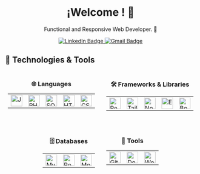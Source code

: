 <!-- Encabezado principal -->
<h1 align="center">¡Welcome ! 👋</h1>

<!-- Descripción breve -->
<p align="center">
 Functional and Responsive Web Developer. 🚀
</p>
<!-- Medios de Comunicación -->
<div align="center" id="badges">
  <a href="https://www.linkedin.com/in/facundo-aguilar-014265261/" target="_blank">
    <img src="https://img.shields.io/badge/LinkedIn-blue?style=for-the-badge&logo=linkedin&logoColor=white" alt="LinkedIn Badge"/>
  </a>
  <a href="mailto:facuam25@gmail.com">
    <img src="https://img.shields.io/badge/Gmail-D14836?style=for-the-badge&logo=gmail&logoColor=white" alt="Gmail Badge"/>
  </a>
</div>

## 🚀 Technologies & Tools

<div align="center" style="display: flex; justify-content: center; gap: 30px; flex-wrap: wrap;">

  <!-- Languages Section -->
  <div style="text-align: center;">
    <h3>🌐 Languages</h3>
    <table style="border-collapse: collapse;">
      <tr>
        <td><img src="https://img.shields.io/badge/JavaScript-F7DF1E?style=for-the-badge&logo=javascript&logoColor=black" alt="JavaScript Badge" style="height: 30px;"/></td>
        <td><img src="https://img.shields.io/badge/PHP-777BB4?style=for-the-badge&logo=php&logoColor=white" alt="PHP Badge" style="height: 30px;"/></td>
        <td><img src="https://img.shields.io/badge/SQL-003B57?style=for-the-badge&logo=sqlite&logoColor=white" alt="SQL Badge" style="height: 30px;"/></td>
        <td><img src="https://img.shields.io/badge/HTML-E34F26?style=for-the-badge&logo=html5&logoColor=white" alt="HTML Badge" style="height: 30px;"/></td>
        <td><img src="https://img.shields.io/badge/CSS-1572B6?style=for-the-badge&logo=css3&logoColor=white" alt="CSS Badge" style="height: 30px;"/></td>
      </tr>
    </table>
  </div>

  <!-- Frameworks & Libraries Section -->
  <div style="text-align: center;">
    <h3>🛠️ Frameworks & Libraries</h3>
    <table style="border-collapse: collapse;">
      <tr>
        <td><img src="https://img.shields.io/badge/React-61DAFB?style=for-the-badge&logo=react&logoColor=black" alt="React Badge" style="height: 30px;"/></td>
        <td><img src="https://img.shields.io/badge/Tailwind_CSS-06B6D4?style=for-the-badge&logo=tailwind-css&logoColor=white" alt="Tailwind CSS Badge" style="height: 30px;"/></td>
        <td><img src="https://img.shields.io/badge/Node.js-339933?style=for-the-badge&logo=node.js&logoColor=white" alt="Node.js Badge" style="height: 30px;"/></td>
        <td><img src="https://img.shields.io/badge/Express.js-000000?style=for-the-badge&logo=express&logoColor=white" alt="Express Badge" style="height: 30px;"/></td>
        <td><img src="https://img.shields.io/badge/Bootstrap-563D7C?style=for-the-badge&logo=bootstrap&logoColor=white" alt="Bootstrap Badge" style="height: 30px;"/></td>
      </tr>
    </table>
  </div>

  <!-- Databases Section -->
  <div style="text-align: center;">
    <h3>🗄️ Databases</h3>
    <table style="border-collapse: collapse;">
      <tr>
        <td><img src="https://img.shields.io/badge/MySQL-4479A1?style=for-the-badge&logo=mysql&logoColor=white" alt="MySQL Badge" style="height: 30px;"/></td>
        <td><img src="https://img.shields.io/badge/PostgreSQL-4169E1?style=for-the-badge&logo=postgresql&logoColor=white" alt="PostgreSQL Badge" style="height: 30px;"/></td>
        <td><img src="https://img.shields.io/badge/MongoDB-47A248?style=for-the-badge&logo=mongodb&logoColor=white" alt="MongoDB Badge" style="height: 30px;"/></td>
      </tr>
    </table>
  </div>

  <!-- Tools Section -->
  <div style="text-align: center;">
    <h3>🧩 Tools</h3>
    <table style="border-collapse: collapse;">
      <tr>
        <td><img src="https://img.shields.io/badge/Git-F05032?style=for-the-badge&logo=git&logoColor=white" alt="Git Badge" style="height: 30px;"/></td>
        <td><img src="https://img.shields.io/badge/Docker-2496ED?style=for-the-badge&logo=docker&logoColor=white" alt="Docker Badge" style="height: 30px;"/></td>
        <td><img src="https://img.shields.io/badge/Webpack-8DD6F9?style=for-the-badge&logo=webpack&logoColor=black" alt="Webpack Badge" style="height: 30px;"/></td>
      </tr>
    </table>
  </div>

</div>



